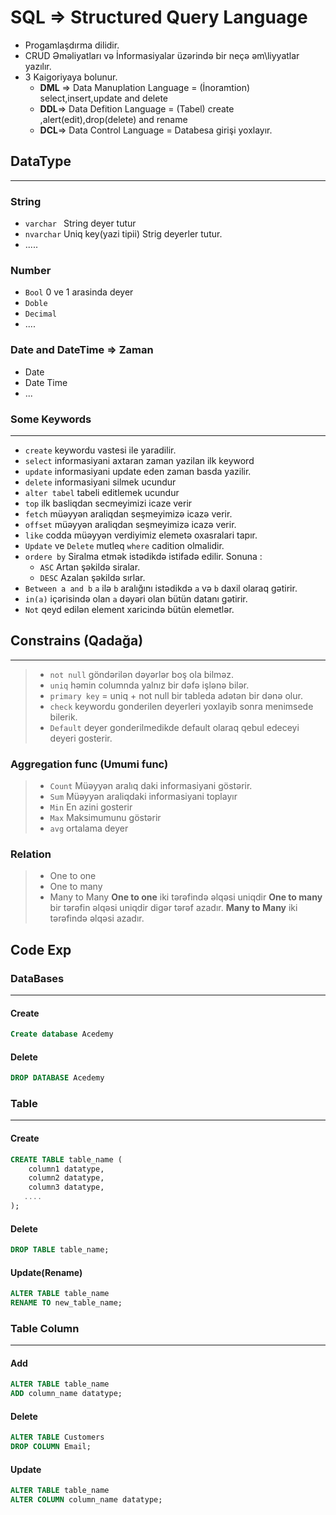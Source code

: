 # SQL  => Structured Query Language
- Progamlaşdırma dilidir.
- CRUD Əməliyatları və İnformasiyalar üzərində bir neçə əm\liyyatlar yazılır.
- 3 Kaigoriyaya bolunur.
	- **DML** => Data Manuplation Language = (İnoramtion) select,insert,update and delete
	- **DDL**=> Data Defition Language  = (Tabel) create ,alert(edit),drop(delete) and rename
	- **DCL**=> Data Control Language = Databesa girişi yoxlayır.

## DataType
***
### String
- `varchar ` String deyer tutur
- `nvarchar` Uniq key(yazi tipii) Strig deyerler tutur.
- .....
### Number
- `Bool` 0 ve 1 arasinda deyer
- `Doble`
- `Decimal`
- ....
### Date and DateTime => Zaman
- Date
- Date Time
- ...
### Some Keywords
***
- `create`  keywordu vastesi ile yaradilir.
- `select` informasiyani axtaran zaman yazilan ilk keyword
- `update` informasiyani update eden zaman basda yazilir.
- `delete` informasiyani silmek ucundur
- `alter tabel` tabeli editlemek ucundur
- `top` ilk basliqdan secmeyimizi icaze verir
- `fetch` müəyyən araliqdan seşmeyimizə icazə verir.
- `offset` müəyyən araliqdan seşmeyimizə icazə verir. 
- `like` codda müəyyən verdiyimiz elemetə oxasralari tapır.
- `Update` ve `Delete` mutleq `where` cadition olmalidir.
- `ordere by` Siralma etmək istədikdə istifadə edilir. Sonuna :
	- `ASC` Artan şəkildə siralar.
	- `DESC` Azalan şəkildə sırlar.
- `Between a and b`  `a` ilə `b` aralığını istədikdə `a` və `b` daxil olaraq gətirir.
- `in(a)`  içərisində olan `a` dəyəri olan bütün datanı gətirir.
- `Not` qeyd edilən element xaricində bütün elemetlər. 
## Constrains (Qadağa)
***
> - `not null` göndərilən dəyərlər boş ola bilməz.
> - `uniq` həmin columnda yalnız bir dəfə işlənə bilər.
> - `primary key`  = uniq + not null bir tableda adətən bir dənə olur.
> - `check` keywordu gonderilen deyerleri yoxlayib sonra menimsede bilerik.
>- `Default`  deyer gonderilmedikde default olaraq qebul edeceyi deyeri gosterir.

### Aggregation func (Umumi func)

> - `Count`  Müəyyən aralıq daki informasiyani göstərir.
> - `Sum`  Müəyyən araliqdaki informasiyani toplayır
> - `Min` En azini gosterir
> - `Max` Maksimumunu göstərir
> - `avg` ortalama deyer

### Relation
> - One to one
> - One to many
> - Many to  Many
**One to one** iki tərəfində əlqəsi uniqdir
**One to many**  bir tərəfin əlqəsi uniqdir digər tərəf azadır.
**Many to  Many**  iki tərəfində əlqəsi azadır.



## Code Exp

### DataBases
***
#### Create
```sql
Create database Acedemy
```

#### Delete 
```sql
DROP DATABASE Acedemy
```

### Table
***
#### Create

```sql
CREATE TABLE table_name (
    column1 datatype,
    column2 datatype,
    column3 datatype,
   ....
);
```
#### Delete 

```sql
DROP TABLE table_name;
```
#### Update(Rename)
```sql
ALTER TABLE table_name
RENAME TO new_table_name;
```
### Table Column
***
#### Add
```sql
ALTER TABLE table_name
ADD column_name datatype;
```
#### Delete
```sql
ALTER TABLE Customers
DROP COLUMN Email;
```

#### Update
```sql
ALTER TABLE table_name
ALTER COLUMN column_name datatype;
```


